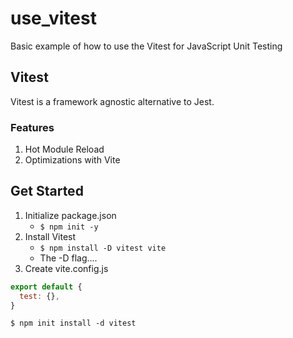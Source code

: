 # use_vitest
Basic example of how to use the Vitest for JavaScript Unit Testing

## Vitest

Vitest is a framework agnostic alternative to Jest.

### Features

1. Hot Module Reload
2. Optimizations with Vite

## Get Started

1. Initialize package.json
    - `$ npm init -y`
2. Install Vitest
    - `$ npm install -D vitest vite`
    - The -D flag....
3. Create vite.config.js
```js
export default {
  test: {},
}
```

`$ npm init install -d vitest`

